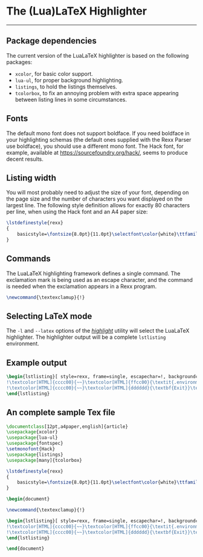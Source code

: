 The (Lua)LaTeX Highlighter
==========================

------------------------------

Package dependencies
--------------------

The current version of the LuaLaTeX highlighter
is based on the following packages:

- `xcolor`, for basic color support.
- `lua-ul`, for proper background highlighting.
- `listings`, to hold the listings themselves.
- `tcolorbox`, to fix an annoying problem with extra space
  appearing between listing lines in some circumstances.

Fonts
-----

The default mono font does not support boldface. If you need
boldface in your highlighting schemas (the default ones supplied
with the Rexx Parser use boldface), you should use a different
mono font. The Hack font, for example, available at
<https://sourcefoundry.org/hack/>, seems to produce decent
results.

Listing width
-------------

You will most probably need to adjust the size of your font,
depending on the page size and the number of characters
you want displayed on the largest line. The following style
definition allows for exactly 80 characters per line,
when using the Hack font and an A4 paper size:

~~~tex
\lstdefinestyle{rexx}
{
	basicstyle=\fontsize{8.0pt}{11.0pt}\selectfont\color{white}\ttfamily
}
~~~

Commands
--------

The LuaLaTeX highlighting framework defines a single command. The
exclamation mark is being used as an escape character,
and the command is needed when the exclamation
appears in a Rexx program.

~~~tex
\newcommand{\textexclamup}{!}
~~~

Selecting LaTeX mode
--------------------

The `-l` and `--latex` options of the
[*highlight*](/rexx-parser/doc/utils/highlight/) utility
will select the LuaLaTeX highlighter. The highlighter output
will be a complete `lstlisting` environment.

Example output
--------------

~~~tex
\begin{lstlisting}[ style=rexx, frame=single, escapechar=!, backgroundcolor={\color[HTML]{000000}} ]
!\textcolor[HTML]{cccc00}{~~}\textcolor[HTML]{ffcc00}{\textit{.environment}}\textcolor[HTML]{ff0000}{\~{}}\textcolor[HTML]{b8fa5c}{\textit{test.2.x}}\textcolor[HTML]{cccc00}{~}\textcolor[HTML]{dddddd}{\textbf{=}}\textcolor[HTML]{cccc00}{~}\textcolor[HTML]{ff66ff}{test.}\textcolor[HTML]{33cccc}{2}\textcolor[HTML]{ff0000}{.}\textcolor[HTML]{ff66ff}{\textit{x}}\textcolor[HTML]{cccc00}{~~~~~~}\textcolor[HTML]{00cc00}{\textit{--~Method~call,~compound~variable...}}!
!\textcolor[HTML]{cccc00}{~~}\textcolor[HTML]{dddddd}{\textbf{Exit}}\textcolor[HTML]{cccc00}{~}\textcolor[HTML]{ffcc00}{\textit{.test.2.x}}\textcolor[HTML]{cccc00}{~~~~~~~~~~~~~~~~~~~~~~~~}\textcolor[HTML]{00cc00}{\textit{--~...and~environment~variable}}!
\end{lstlisting}
~~~

An complete sample Tex file
---------------------------

~~~tex
\documentclass[12pt,a4paper,english]{article}
\usepackage{xcolor}
\usepackage{lua-ul}
\usepackage{fontspec}
\setmonofont{Hack}
\usepackage{listings}
\usepackage[many]{tcolorbox}

\lstdefinestyle{rexx}
{
	basicstyle=\fontsize{8.0pt}{11.0pt}\selectfont\color{white}\ttfamily
}

\begin{document}

\newcommand{\textexclamup}{!}

\begin{lstlisting}[ style=rexx, frame=single, escapechar=!, backgroundcolor={\color[HTML]{000000}} ]
!\textcolor[HTML]{cccc00}{~~}\textcolor[HTML]{ffcc00}{\textit{.environment}}\textcolor[HTML]{ff0000}{\~{}}\textcolor[HTML]{b8fa5c}{\textit{test.2.x}}\textcolor[HTML]{cccc00}{~}\textcolor[HTML]{dddddd}{\textbf{=}}\textcolor[HTML]{cccc00}{~}\textcolor[HTML]{ff66ff}{test.}\textcolor[HTML]{33cccc}{2}\textcolor[HTML]{ff0000}{.}\textcolor[HTML]{ff66ff}{\textit{x}}\textcolor[HTML]{cccc00}{~~~~~~}\textcolor[HTML]{00cc00}{\textit{--~Method~call,~compound~variable...}}!
!\textcolor[HTML]{cccc00}{~~}\textcolor[HTML]{dddddd}{\textbf{Exit}}\textcolor[HTML]{cccc00}{~}\textcolor[HTML]{ffcc00}{\textit{.test.2.x}}\textcolor[HTML]{cccc00}{~~~~~~~~~~~~~~~~~~~~~~~~}\textcolor[HTML]{00cc00}{\textit{--~...and~environment~variable}}!
\end{lstlisting}

\end{document}
~~~